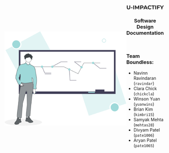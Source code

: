 <div style="display: flex; justify-content: space-between; height: 100vh; margin-bottom: 20vh; align-items: center;">
<img width="400" src="../../frontend/src/assets/login-signup/login.png"></img>
<div><img  src="../../frontend/src/assets/word-logo.png"></img>
  <h3 style="text-align: center;">Software Design Documentation</h3>
  <div>
  <br>

  ### Team Boundless:

  - Navinn Ravindaran (`ravindar`)  
  - Clara Chick (`chickcla`)  
  - Winson Yuan (`yuanwins`)  
  - Brian Kim (`kimbri15`)  
  - Samyak Mehta (`mehtas28`)  
  - Divyam Patel (`pate1006`)  
  - Aryan Patel (`pate1065`)  

  </div>
</div>
</div>

<br>

<div style="display: flex; justify-content: space-between; height: 100vh">
  <div>

# Table of Contents

1. CRC Cards  
   - Frontend:  
     - Pages - `3`
     - Services - `4`
     - Guards 
     - Components - `5`
   - Backend:  
     - REST API Routes - `6`

2. Meeting the MVC Spec., *a note on Angular*

3. Software Architecture Design - `7`

</div>
<img width="400" height="325" src="../../frontend/src/assets/login-signup/signup.png"></img>
</div>

<div style="height: 25vh"></div>

# CRC Cards

## Frontend Pages   

<br>

Page: `Login Signup`

| Responsibilities                                                      | Collaborators   |
| --------------------------------------------------------------------- | --------------- |
| - Contains form for the user to submit their login/signup information | - `UserService` |
| - Gives user the option to login/signup with other methods            |                 |

<br>

Page: `Questionaire`
| Responsibilities                                            | Collaborators   |
| ----------------------------------------------------------- | --------------- |
| - Display questions based on the type of user you signup as | - `UserService` |
| - Gather information based on questions submited            |                 |
|                                                             |                 |


<br>

Page: `Dashboard`

| Responsibilities                                   | Collaborators     |
| -------------------------------------------------- | ----------------- |
| - Display all pages                                | - `UserService`   |
| - Used to quickly navigate through different pages | - `CourseService` |
|                                                    | - `AuthGuard`     |

<br>


Page: `Course`

| Responsibilities                                                  | Collaborators     |
| ----------------------------------------------------------------- | ----------------- |
| - Display Course information                                      | - `UserService`   |
| - Allow possible interaction with course if `User` has permission | - `CourseService` |
|                                                                   |                   |

<br>


Page: `Messaging`

| Responsibilities                                      | Collaborators   |
| ----------------------------------------------------- | --------------- |
| - Enable Users to send private messages to each other | - `UserService` |


<br>


Page: `Feedback`

| Responsibilities                                     | Collaborators     |
| ---------------------------------------------------- | ----------------- |
| - Display feedback for courses from registered users | - `UserService`   |
|                                                      | - `CourseService` |


<div style="height: 15vh"></div>


Page: `Giving Garden `

| Responsibilities                                            | Collaborators   |
| ----------------------------------------------------------- | --------------- |
| - Donate money to a non-profit organization                 | - `UserService` |
| - Recieve Funding from individuals and larger organizations |                 |
| - Support Impact Learners in courses financially            |                 |


<br>

## Frontend Services
<br>


Service: `UserService`

| Responsibilities                | Collaborators     |
| ------------------------------- | ----------------- |
| - Create an account             | - `User` (Routes) |
| - Delete an account             |                   |
| - Get current user informations |                   |

<br>

Service: `CourseService`

| Responsibilities                     | Collaborators       |
| ------------------------------------ | ------------------- |
| - Create a course                    | - `Course` (Routes) |
| - Modify a course                    |                     |
| - Delete a course                    |                     |
| - Upload a file                      |                     |
| - Provide overview of course content |                     |

<br>

## Frontend Guards
<br>


Guard: `AuthGuard`

| Responsibilities                                                | Collaborators   |
| --------------------------------------------------------------- | --------------- |
| - Check if User is logged in, if so, allow them to use the site | - `UserService` |


<div style="height: 30vh"></div>

## Frontend Components
<br>

Component: `DashboardCoursesComponent` (only for impact learner and impact consultant)

| Responsibilities                                   | Collaborators |
| -------------------------------------------------- | ------------- |
| - Display the courses the user is taking/teaching  | - `User`      |
| - Redirects you to create a course for easy access |               |

<br>

Component: `CreateCourseComponent` (only for impact consultant)

| Responsibilities                                            | Collaborators     |
| ----------------------------------------------------------- | ----------------- |
| - Contains a form for the Instructor to create a new course | - `UserService`   |
|                                                             | - `CourseService` |


<br>

Component: `FrontPageHeaderComponent`

| Responsibilities                          | Collaborators   |
| ----------------------------------------- | --------------- |
| - Display Sign-in and login-in buttons    | - `UserService` |
| - Easy accessible application infromation |                 |


<br>

Component: `FooterComponent`

| Responsibilities                      | Collaborators |
| ------------------------------------- | ------------- |
| - Display contact information         |               |
| - Links to social media accounts      |               |
| - Provide links to legal informations |               |


<br>

Component: `GlobalSearchComponent`

| Responsibilities       | Collaborators     |
| ---------------------- | ----------------- |
| - Search for Userss    | - `UserService`   |
| - Search for Courses   | - `CourseService` |
| - Search for Documents |                   |

<div style="height: 30vh"></div>

## Backend REST API Routes

<br>

Route: `/user`

| Responsibilities                                        | Collaborators   |
| ------------------------------------------------------- | --------------- |
| - Standard CRUD Operations on the User model            | - `UserService` |
| - Return formatted JSON data as called by `UserService` |                 |

<br>

Route: `/course`

| Responsibilities                                                                  | Collaborators     |
| --------------------------------------------------------------------------------- | ----------------- |
| - Standard CRUD Operations on the Course model                                    | - `CourseService` |
| - Upload and Receive documents and/or media files from client to database and v.v |                   |
| - Return formatted JSON data as called by `CourseService`                         |                   |


<br>

## Meeting the MVC Spec.
> A note on Angular.

Information used in this note was primarly source from:  
 [`https://stackoverflow.com/questions/35762515/is-angular2-mvc`](https://stackoverflow.com/questions/35762515/is-angular2-mvc)

### Introduction

For the duration of this project, this team will be using Angular 10 as the front-end framework of choice. Before Angular 10 there was AngularJS, which was, and still is, a MVW (Model, View, Whatever) framework. For our purposes, we can classify it as a pure MVC framework because you can clearly defined View, (`HTML`), Model and Controller (`JavaScript/TypeScript`) files. Angular 10 (or any version after 1.0), is a complete architectural overhaul, with a switch to a more *component-driven architecture*, a CLI, and more. 

### What does this have to do with MVC?

The argument is quite simple, *show Angular 10 follows an MVC based architecture*. Now for the proof, we must consider two different Software Architectures, one for the program as a whole, and one **_specifically_** for each Angular component. For the former, refer to the below images. 

In short, we treat models as `mongooseSchemas` (models) in the database files and front-end models that are a copy of the backend model, views as the `html` presented to the user, and controllers as front-end services + backend routes.

Each Angular component gets its own directory with 2 important files (we can disregard the styles and the unit testing files for our purposes), an `html`, and a `ts` file. The `html` file is trivially the view, and with the `ts` file, if its a simple component, we can think of it as **_both_** a controller and model. As input/output logic is handled through functions declared in this file, and model states can also be managed as well, albeit it may not be as organized as it would be using Angular Services. Hence achieving our desired MVC architechture.

<div style="height: 20vh"></div>

## Software Architecture Design

![](./Software%20Architecture%20Design%20One.png)

![](./Software%20Architecture%20Design%20Two.png)